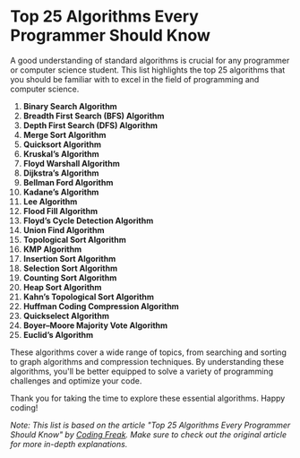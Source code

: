 # Top 25 Algorithms Every Programmer Should Know

A good understanding of standard algorithms is crucial for any programmer or computer science student. This list highlights the top 25 algorithms that you should be familiar with to excel in the field of programming and computer science.

1. **Binary Search Algorithm**
2. **Breadth First Search (BFS) Algorithm**
3. **Depth First Search (DFS) Algorithm**
4. **Merge Sort Algorithm**
5. **Quicksort Algorithm**
6. **Kruskal’s Algorithm**
7. **Floyd Warshall Algorithm**
8. **Dijkstra’s Algorithm**
9. **Bellman Ford Algorithm**
10. **Kadane’s Algorithm**
11. **Lee Algorithm**
12. **Flood Fill Algorithm**
13. **Floyd’s Cycle Detection Algorithm**
14. **Union Find Algorithm**
15. **Topological Sort Algorithm**
16. **KMP Algorithm**
17. **Insertion Sort Algorithm**
18. **Selection Sort Algorithm**
19. **Counting Sort Algorithm**
20. **Heap Sort Algorithm**
21. **Kahn’s Topological Sort Algorithm**
22. **Huffman Coding Compression Algorithm**
23. **Quickselect Algorithm**
24. **Boyer–Moore Majority Vote Algorithm**
25. **Euclid’s Algorithm**

These algorithms cover a wide range of topics, from searching and sorting to graph algorithms and compression techniques. By understanding these algorithms, you'll be better equipped to solve a variety of programming challenges and optimize your code.

Thank you for taking the time to explore these essential algorithms. Happy coding!

*Note: This list is based on the article "Top 25 Algorithms Every Programmer Should Know" by [Coding Freak](https://medium.com/techie-delight/top-25-algorithms-every-programmer-should-know-373246b4881b). Make sure to check out the original article for more in-depth explanations.*
